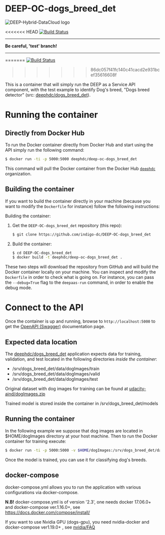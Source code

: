 DEEP-OC-dogs_breed_det
============================================

![DEEP-Hybrid-DataCloud logo](https://docs.deep-hybrid-datacloud.eu/en/latest/_static/logo.png)

<<<<<<< HEAD
[![Build Status](https://jenkins.indigo-datacloud.eu/buildStatus/icon?job=Pipeline-as-code%2FDEEP-OC-org%2FDEEP-OC-dogs_breed_det%2Ftest)](https://jenkins.indigo-datacloud.eu/job/Pipeline-as-code/job/DEEP-OC-org/job/DEEP-OC-dogs_breed_det/job/test/)

----
**Be careful, 'test' branch!**

----
=======
[![Build Status](https://jenkins.indigo-datacloud.eu/buildStatus/icon?job=Pipeline-as-code%2FDEEP-OC-org%2FDEEP-OC-dogs_breed_det%2Fmaster)](https://jenkins.indigo-datacloud.eu/job/Pipeline-as-code/job/DEEP-OC-org/job/DEEP-OC-dogs_breed_det/job/master/)
>>>>>>> 86dc057f41fc140c41cacd2e931bcef35616608f

This is a container that will simply run the DEEP as a Service API component,
with the test example to identify Dog's breed, "Dogs breed detector" (src: [deephdc/dogs_breed_det](https://github.com/deephdc/dogs_breed_det)).


# Running the container

## Directly from Docker Hub

To run the Docker container directly from Docker Hub and start using the API
simply run the following command:

```bash
$ docker run -ti -p 5000:5000 deephdc/deep-oc-dogs_breed_det
```

This command will pull the Docker container from the Docker Hub
[`deephdc`](https://hub.docker.com/u/deephdc/) organization.

## Building the container

If you want to build the container directly in your machine (because you want
to modify the `Dockerfile` for instance) follow the following instructions:

Building the container:

1. Get the `DEEP-OC-dogs_breed_det` repository (this repo):

    ```bash
    $ git clone https://github.com/indigo-dc/DEEP-OC-dogs_breed_det
    ```

2. Build the container:

    ```bash
    $ cd DEEP-OC-dogs_breed_det
    $ docker build -t deephdc/deep-oc-dogs_breed_det .
    ```

These two steps will download the repository from GitHub and will build the
Docker container locally on your machine. You can inspect and modify the
`Dockerfile` in order to check what is going on. For instance, you can pass the
`--debug=True` flag to the `deepaas-run` command, in order to enable the debug
mode.

# Connect to the API

Once the container is up and running, browse to `http://localhost:5000` to get
the [OpenAPI (Swagger)](https://www.openapis.org/) documentation page.


## Expected data location

The [deephdc/dogs_breed_det](https://github.com/deephdc/dogs_breed_det) application expects
data for training, validation, and test located in the following directories _inside the container_:
*  /srv/dogs_breed_det/data/dogImages/train
*  /srv/dogs_breed_det/data/dogImages/valid
*  /srv/dogs_breed_det/data/dogImages/test

Original dataset with dog images for training can be found at [udacity-aind/dogImages.zip](https://s3-us-west-1.amazonaws.com/udacity-aind/dog-project/dogImages.zip)

Trained model is stored inside the container in
/srv/dogs_breed_det/models

## Running the container
In the following example we suppose that dog images are located in $HOME/dogImages directory at your host machine. Then to run the Docker container for training execute:

```bash
$ docker run -ti -p 5000:5000 -v $HOME/dogImages:/srv/dogs_breed_det/data/dogImages deephdc/deep-oc-dogs_breed_det deepaas-run --listen-ip=0.0.0.0
```

Once the model is trained, you can use it for classifying dog's breeds.

## docker-compose

docker-compose.yml allows you to run the application with various configurations via docker-compose.

**N.B!** docker-compose.yml is of version '2.3', one needs docker 17.06.0+ and docker-compose ver.1.16.0+, see https://docs.docker.com/compose/install/

If you want to use Nvidia GPU (dogs-gpu), you need nvidia-docker and docker-compose ver1.19.0+ , see [nvidia/FAQ](https://github.com/NVIDIA/nvidia-docker/wiki/Frequently-Asked-Questions#do-you-support-docker-compose)




